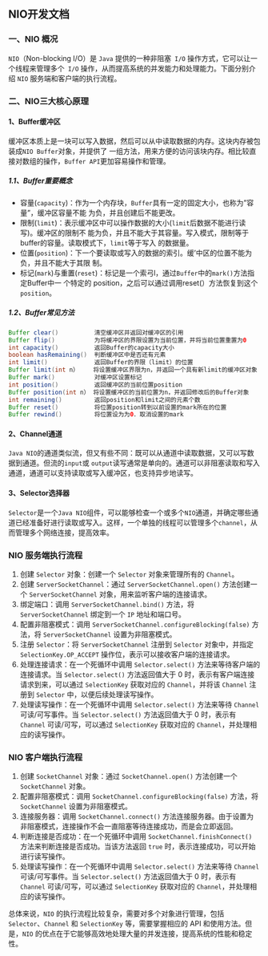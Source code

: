 ## NIO开发文档

### 一、NIO 概况

`NIO`（Non-blocking I/O）是 `Java` 提供的一种非阻塞` I/O` 操作方式，它可以让一个线程来管理多个` I/O` 操作，从而提高系统的并发能力和处理能力。下面分别介绍 `NIO` 服务端和客户端的执行流程。

### 二、NIO三大核心原理

#### 1、Buffer缓冲区

缓冲区本质上是一块可以写入数据，然后可以从中读取数据的内存。这块内存被包装成`NIO Buffer`对象，并提供了 一组方法，用来方便的访问该块内存。相比较直接对数组的操作，`Buffer API`更加容易操作和管理。

##### 1.1、Buffer重要概念

* 容量(`capacity`)：作为一个内存块，`Buffer`具有一定的固定大小，也称为”容量”，缓冲区容量不能
  为负，并且创建后不能更改。
* 限制(`limit`)：表示缓冲区中可以操作数据的大小(`limit`后数据不能进行读写)。缓冲区的限制不
  能为负，并且不能大于其容量。写入模式，限制等于buffer的容量。读取模式下，`limit`等于写入
  的数据量。
* 位置(`position`)：下一个要读取或写入的数据的索引。缓’中区的位置不能为负，并且不能大于其限
  制。
* 标记(`mark`)与重置(`reset`)：标记是一个索弓l，通过`Buffer`中的`mark()`方法指定Buffer中一
  个特定的 position，之后可以通过调用reset(）方法恢复到这个`position`。

##### 1.2、Buffer常见方法

```java
Buffer clear()          清空缓冲区并返回对缓冲区的引用
Buffer flip()           为将缓冲区的界限设置为当前位置，并将当前位置重置为0
int capacity()          返回Buffer的capacity大小
boolean hasRemaining()  判断缓冲区中是否还有元素
int limit()             返回Buffer的界限（limit）的位置
Buffer limit(int n）    将设置缓冲区界限为n，并返回一个具有新limit的缓冲区对象
Buffer mark()           对缓冲区设置标记
int position()          返回缓冲区的当前位置position
Buffer position(int n） 将设置缓冲区的当前位置为n，并返回修改后的Buffer对象
int remaining()         返回position和limit之间的元素个数
Buffer reset()          将位置position转到以前设置的mark所在的位置
Buffer rewind()         将位置设为为0．取消设置的mark
```

#### 2、Channel通道

`Java NIO`的通道类似流，但又有些不同：既可以从通道中读取数据，又可以写数据到通道。但流的`input`或 `output`读写通常是单向的。通道可以非阻塞读取和写入通道，通道可以支持读取或写入缓冲区，也支持异步地读写。

#### 3、Selector选择器

`Selector`是一个`Java NIO`组件，可以能够检查一个或多个`NIO`通道，并确定哪些通道已经准备好进行读取或写入。这样，一个单独的线程可以管理多个`channel`，从而管理多个网络连接，提高效率。

### NIO 服务端执行流程

1. 创建 `Selector` 对象：创建一个 `Selector` 对象来管理所有的 `Channel`。
2. 创建 `ServerSocketChannel`：通过 `ServerSocketChannel.open()` 方法创建一个 `ServerSocketChannel` 对象，用来监听客户端的连接请求。
3. 绑定端口：调用 `ServerSocketChannel.bind()` 方法，将 `ServerSocketChannel` 绑定到一个 `IP` 地址和端口号。
4. 配置非阻塞模式：调用 `ServerSocketChannel.configureBlocking(false)` 方法，将 `ServerSocketChannel` 设置为非阻塞模式。
5. 注册 `Selector`：将 `ServerSocketChannel` 注册到 `Selector` 对象中，并指定 `SelectionKey.OP_ACCEPT` 操作位，表示可以接收客户端的连接请求。
6. 处理连接请求：在一个死循环中调用 `Selector.select()` 方法来等待客户端的连接请求。当 `Selector.select()` 方法返回值大于 0 时，表示有客户端连接请求到来，可以通过 `SelectionKey` 获取对应的 `Channel`，并将该 `Channel` 注册到 `Selector` 中，以便后续处理读写操作。
7. 处理读写操作：在一个死循环中调用 `Selector.select()` 方法来等待 `Channel` 可读/可写事件。当 `Selector.select()` 方法返回值大于 0 时，表示有 `Channel` 可读/可写，可以通过 `SelectionKey` 获取对应的 `Channel`，并处理相应的读写操作。

### NIO 客户端执行流程

1. 创建 `SocketChannel` 对象：通过 `SocketChannel.open()` 方法创建一个 `SocketChannel` 对象。
2. 配置非阻塞模式：调用 `SocketChannel.configureBlocking(false)` 方法，将 `SocketChannel` 设置为非阻塞模式。
3. 连接服务器：调用 `SocketChannel.connect()` 方法连接服务器。由于设置为非阻塞模式，连接操作不会一直阻塞等待连接成功，而是会立即返回。
4. 判断连接是否成功：在一个死循环中调用 `SocketChannel.finishConnect()` 方法来判断连接是否成功。当该方法返回 `true` 时，表示连接成功，可以开始进行读写操作。
5. 处理读写操作：在一个死循环中调用 `Selector.select()` 方法来等待 `Channel` 可读/可写事件。当 `Selector.select()` 方法返回值大于 0 时，表示有 `Channel` 可读/可写，可以通过 `SelectionKey` 获取对应的 `Channel`，并处理相应的读写操作。

总体来说，`NIO` 的执行流程比较复杂，需要对多个对象进行管理，包括 `Selector`、`Channel` 和 `SelectionKey` 等，需要掌握相应的 API 和使用方法。但是，`NIO` 的优点在于它能够高效地处理大量的并发连接，提高系统的性能和稳定性。